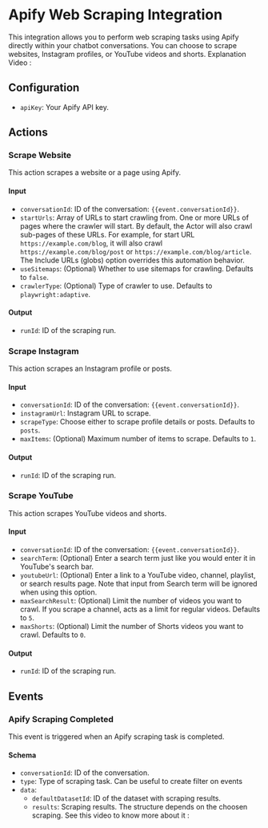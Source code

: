 # Apify Web Scraping Integration

This integration allows you to perform web scraping tasks using Apify directly within your chatbot conversations. You can choose to scrape websites, Instagram profiles, or YouTube videos and shorts.
Explanation Video : 

## Configuration

- `apiKey`: Your Apify API key.

## Actions

### Scrape Website

This action scrapes a website or a page using Apify.

#### Input

- `conversationId`: ID of the conversation: `{{event.conversationId}}`.
- `startUrls`: Array of URLs to start crawling from. One or more URLs of pages where the crawler will start. By default, the Actor will also crawl sub-pages of these URLs. For example, for start URL `https://example.com/blog`, it will also crawl `https://example.com/blog/post` or `https://example.com/blog/article`. The Include URLs (globs) option overrides this automation behavior.
- `useSitemaps`: (Optional) Whether to use sitemaps for crawling. Defaults to `false`.
- `crawlerType`: (Optional) Type of crawler to use. Defaults to `playwright:adaptive`.

#### Output

- `runId`: ID of the scraping run.

### Scrape Instagram

This action scrapes an Instagram profile or posts.

#### Input

- `conversationId`: ID of the conversation: `{{event.conversationId}}`.
- `instagramUrl`: Instagram URL to scrape.
- `scrapeType`: Choose either to scrape profile details or posts. Defaults to `posts`.
- `maxItems`: (Optional) Maximum number of items to scrape. Defaults to `1`.

#### Output

- `runId`: ID of the scraping run.

### Scrape YouTube

This action scrapes YouTube videos and shorts.

#### Input

- `conversationId`: ID of the conversation: `{{event.conversationId}}`.
- `searchTerm`: (Optional) Enter a search term just like you would enter it in YouTube's search bar.
- `youtubeUrl`: (Optional) Enter a link to a YouTube video, channel, playlist, or search results page. Note that input from Search term will be ignored when using this option.
- `maxSearchResult`: (Optional) Limit the number of videos you want to crawl. If you scrape a channel, acts as a limit for regular videos. Defaults to `5`.
- `maxShorts`: (Optional) Limit the number of Shorts videos you want to crawl. Defaults to `0`.

#### Output

- `runId`: ID of the scraping run.

## Events

### Apify Scraping Completed

This event is triggered when an Apify scraping task is completed.

#### Schema

- `conversationId`: ID of the conversation.
- `type`: Type of scraping task. Can be useful to create filter on events
- `data`:
  - `defaultDatasetId`: ID of the dataset with scraping results.
  - `results`: Scraping results. The structure depends on the choosen scraping. See this video to know more about it :
